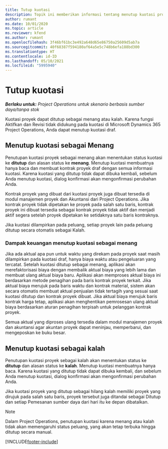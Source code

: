 ```yaml
---
title: Tutup kuotasi
description: Topik ini memberikan informasi tentang menutup kuotasi proyek di Project Operations.
author: rumant
ms.date: 10/01/2020
ms.topic: article
ms.reviewer: kfend
ms.author: rumant
ms.openlocfilehash: 3f46bf61bc3e492a648d65e86750a25609d5ab7a
ms.sourcegitcommit: 40f68387f594180af64a5e5c748b6efa188bd300
ms.translationtype: HT
ms.contentlocale: id-ID
ms.lasthandoff: 05/10/2021
ms.locfileid: "5995940"
---
```

# <a name="close-a-quote"></a>Tutup kuotasi

_**Berlaku untuk:** Project Operations untuk skenario berbasis sumber daya/tanpa stok_

Kuotasi proyek dapat ditutup sebagai menang atau kalah. Karena fungsi Aktifkan dan Revisi tidak didukung pada kuotasi di Microsoft Dynamics 365 Project Operations, Anda dapat menutup kuotasi draf.

## <a name="close-a-quote-as-won"></a>Menutup kuotasi sebagai Menang

Penutupan kuotasi proyek sebagai menang akan menentukan status kuotasi ke **ditutup** dan alasan status ke **menang**. Menutup kuotasi membuatnya hanya baca dan membuat kontrak proyek draf dengan semua informasi kuotasi. Karena kuotasi yang ditutup tidak dapat dibuka kembali, sebelum Anda menutup kuotasi, dialog konfirmasi akan mengonfirmasi perubahan Anda.

Kontrak proyek yang dibuat dari kuotasi proyek juga dibuat tersedia di modul manajemen proyek dan Akuntansi dari Project Operations. Jika kontrak proyek tidak dipetakan ke proyek pada salah satu baris, kontrak proyek ini dibuat tersedia sebagai kontrak proyek tidak aktif dan menjadi aktif segera setelah proyek dipetakan ke setidaknya satu baris kontraknya.

Jika kuotasi dilampirkan pada peluang, setiap proyek lain pada peluang ditutup secara otomatis sebagai Kalah.

### <a name="financial-impact-of-closing-a-quote-as-won"></a>Dampak keuangan menutup kuotasi sebagai menang

Jika ada aktual apa pun untuk waktu yang direkam pada proyek saat masih dilampirkan pada kuotasi draf, hanya biaya waktu atau pengeluaran yang tercatat. Setelah kuotasi ditutup sebagai menang, aplikasi akan merefaktorisasi biaya dengan membalik aktual biaya yang lebih lama dan membuat ulang aktual biaya baru. Aplikasi akan memproses aktual biaya ini berdasarkan metode penagihan pada baris kontrak proyek terkait. Jika aktual biaya merujuk pada baris waktu dan kontrak material, sistem akan secara otomatis membuat aktual penjualan tidak tertagih yang sesuai saat kuotasi ditutup dan kontrak proyek dibuat. Jika aktual biaya merujuk baris kontrak harga tetap, aplikasi akan menghentikan pemrosesan ulang aktual biaya berdasarkan aturan penagihan terpisah untuk pelanggan kontrak proyek.

Semua aktual yang diproses ulang tersedia dalam modul manajemen proyek dan akuntansi agar akuntan proyek dapat meninjau, memperbarui, dan mengeposkan ke buku besar. 

## <a name="close-a-quote-as-lost"></a>Menutup kuotasi sebagai kalah

Penutupan kuotasi proyek sebagai kalah akan menentukan status ke **ditutup** dan alasan status ke **kalah**. Menutup kuotasi membuatnya hanya baca. Karena kuotasi yang ditutup tidak dapat dibuka kembali, dan sebelum Anda menutup kuotasi, dialog konfirmasi akan mengonfirmasi perubahan Anda.

Jika kuotasi proyek yang ditutup sebagai hilang kalah memiliki proyek yang dirujuk pada salah satu baris, proyek tersebut juga ditandai sebagai Ditutup dan setiap Pemesanan sumber daya dari hari itu ke depan dibatalkan.

> [!NOTE]
> Dalam Project Operations, penutupan kuotasi karena menang atau kalah tidak akan memengaruhi status peluang, yang akan tetap terbuka hingga ditutup secara manual.


[!INCLUDE[footer-include](../includes/footer-banner.md)]